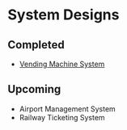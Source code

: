 # System Designs

## Completed
- [Vending Machine System](https://github.com/SystemDesigns/vending-machine)

## Upcoming
- Airport Management System
- Railway Ticketing System

